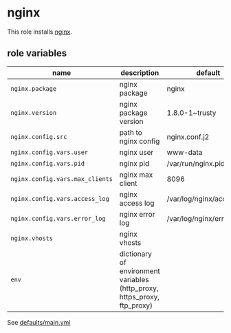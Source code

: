 # nginx

This role installs [nginx](http://nginx.org).

## role variables

|name|description|default|
|----|-----------|-------|
|`nginx.package`|nginx package|nginx|
|`nginx.version`|nginx package version|1.8.0-1~trusty|
|`nginx.config.src`|path to nginx config|nginx.conf.j2|
|`nginx.config.vars.user`|nginx user|www-data|
|`nginx.config.vars.pid`|nginx pid|/var/run/nginx.pid|
|`nginx.config.vars.max_clients`|nginx max client|8096|
|`nginx.config.vars.access_log`|nginx access log|/var/log/nginx/access.log|
|`nginx.config.vars.error_log`|nginx error log|/var/log/nginx/error.log|
|`nginx.vhosts`|nginx vhosts|<empty>|
|`env`|dictionary of environment variables (http_proxy, https_proxy, ftp_proxy)||

See [defaults/main.yml](https://github.com/ryankanno/ansible-roles/blob/master/nginx/defaults/main.yml)
